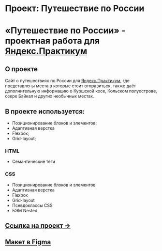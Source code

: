 # Проект: Путешествие по России
# «Путешествие по России» - проектная работа для [Яндекс.Практикум](https://practicum.yandex.ru/)

## О проекте
Сайт о путешествиях по России для [Яндекс.Практикум](https://practicum.yandex.ru/), где представлены места в которые стоит отправиться, также даёт дополнительную информацию о Куршской косе, Кольском полуострове, озере Байкал и других необычных местах.

## В проекте используется:
* Позиционирование блоков и элементов;
* Адаптивная верстка
* Flexbox;
* Grid-layout;

### HTML
* Семантические теги
### CSS
* Позиционирование блоков и элементов
* Адаптивная верстка
* Flexbox
* Grid-layout
* Псевдоклассы CSS
* БЭМ Nested

## [Ссылка на проект &rarr;](https://alexkrasyuk24.github.io/russian-travel/index.html)

## [Макет в Figma](https://www.figma.com/file/5S2WSbEFL6awjVWJ0NWL8Q/Sprint-3_-Russia-_-desktop-%2B-mobile?node-id=28503%3A0&t=UO2bgFXmkjpeaCHm-0)
